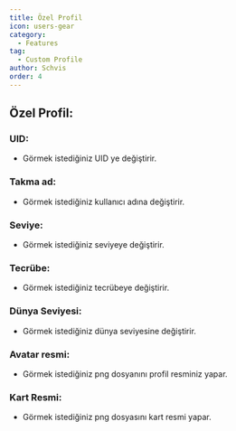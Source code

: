 ```yaml
---
title: Özel Profil
icon: users-gear
category:
  - Features
tag:
  - Custom Profile
author: Schvis
order: 4
---
```


## Özel Profil:

### UID:
- Görmek istediğiniz UID ye değiştirir.
### Takma ad:
- Görmek istediğiniz kullanıcı adına değiştirir.
### Seviye:
- Görmek istediğiniz seviyeye değiştirir.
### Tecrübe:
- Görmek istediğiniz tecrübeye değiştirir.
### Dünya Seviyesi:
- Görmek istediğiniz dünya seviyesine değiştirir.
### Avatar resmi:
- Görmek istediğiniz png dosyanını profil resminiz yapar.
### Kart Resmi:
- Görmek istediğiniz png dosyasını kart resmi yapar.
